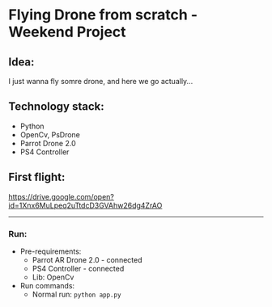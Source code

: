 # Flying Drone from scratch - Weekend Project

## Idea:
I just wanna fly somre drone, and here we go actually...

## Technology stack:
* Python
* OpenCv, PsDrone
* Parrot Drone 2.0
* PS4 Controller

## First flight:
https://drive.google.com/open?id=1Xnx6MuLpeq2uTtdcD3GVAhw26dg4ZrAO

---
###  Run:
* Pre-requirements:
  * Parrot AR Drone 2.0 - connected
  * PS4 Controller - connected
  * Lib: OpenCv
* Run commands:
  * Normal run: `python app.py`
